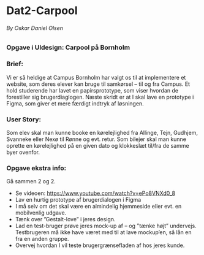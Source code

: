 # Dat2-Carpool

###### By Oskar Daniel Olsen

### Opgave i UIdesign: Carpool på Bornholm

### Brief:

Vi er så heldige at Campus Bornholm har valgt os til at implementere et website, som deres elever kan bruge til
samkørsel – til og fra Campus. Et hold studerende har lavet en papirsprototype, som viser hvordan de forestiller sig
brugerdiaglogen. Næste skridt er at I skal lave en prototype i Figma, som giver et mere færdigt indtryk af løsningen.

### User Story:

Som elev skal man kunne booke en kørelejlighed fra Allinge, Tejn, Gudhjem, Svanneke eller Nexø til Rønne og evt. retur.
Som bilejer skal man kunne oprette en kørelejlighed på en given dato og klokkeslæt til/fra de samme byer ovenfor.

### Opgave ekstra info:

Gå sammen 2 og 2.

* Se videoen: https://www.youtube.com/watch?v=ePo8VNXd0_8
* Lav en hurtig prototype af brugerdialogen i Figma
* I må selv om det skal være en almindelig hjemmeside eller evt. en mobilvenlig udgave.
* Tænk over ”Gestalt-love” i jeres design.
* Lad en test-bruger prøve jeres mock-up af – og ”tænke højt” undervejs. Testbrugeren må ikke have været med til at lave
  mockup’en, så lån en fra en anden gruppe.
* Overvej hvordan I vil teste brugergrænsefladen af hos jeres kunde.

